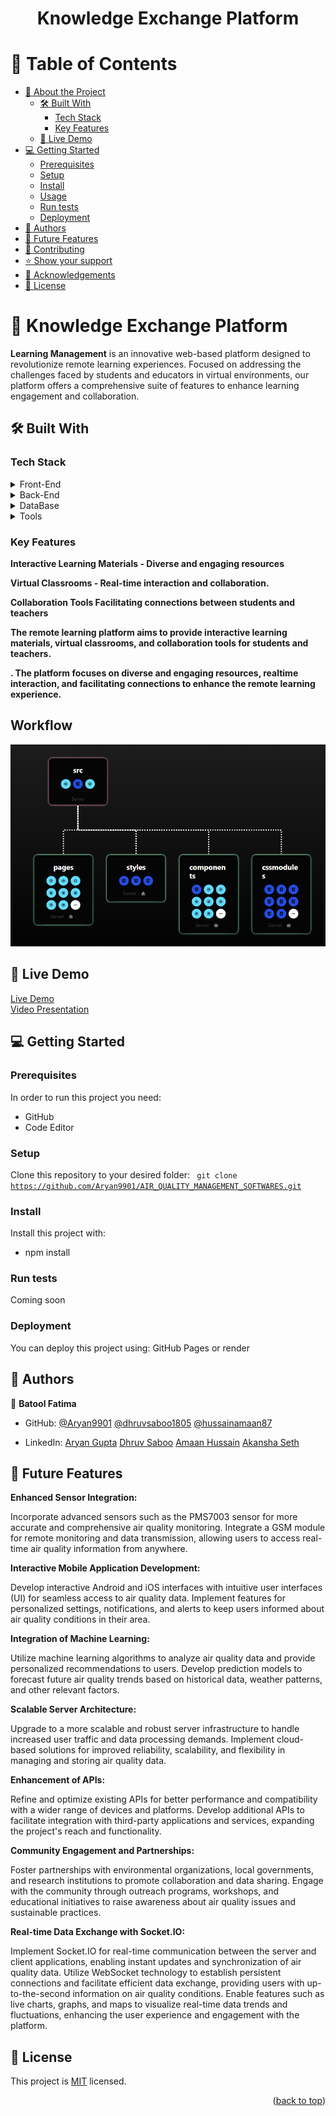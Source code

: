 <a name="readme-top"></a>

<div align="center">

  <h1><b>Knowledge Exchange Platform</b></h1>

</div>

<!-- TABLE OF CONTENTS -->

# 📗 Table of Contents

- [📖 About the Project](#about-project)
  - [🛠 Built With](#built-with)
    - [Tech Stack](#tech-stack)
    - [Key Features](#key-features)
  - [🚀 Live Demo](#live-demo)
- [💻 Getting Started](#getting-started)
  - [Prerequisites](#prerequisites)
  - [Setup](#setup)
  - [Install](#install)
  - [Usage](#usage)
  - [Run tests](#run-tests)
  - [Deployment](#deployment)
- [👥 Authors](#authors)
- [🔭 Future Features](#future-features)
- [🤝 Contributing](#contributing)
- [⭐️ Show your support](#support)
- [🙏 Acknowledgements](#acknowledgements)
- [📝 License](#license)

<!-- PROJECT DESCRIPTION -->

# 📖 Knowledge Exchange Platform <a name="about-project"></a>


**Learning Management** is an innovative web-based platform designed to revolutionize remote learning experiences. Focused on addressing the challenges faced by students and educators in virtual environments, our platform offers a comprehensive suite of features to enhance learning engagement and collaboration.

## 🛠 Built With <a name="built-with"></a>

### Tech Stack <a name="tech-stack"></a>

<details>
  <summary>Front-End</summary>
  <ul>
    <li><a href="https://reactjs.org/">React-js</a></li>
    <li><a href="[https://sass-lang.com/documentation/](https://github.com/splinetool/react-spline)">React-spline</a></li>
    <li><a href="[https://www.chartjs.org/](https://redux.js.org/introduction/getting-started)">Redux Tooltip</a></li>
    <li><a href="https://axios-http.com/docs/api_intro">Axios</a></li>
  </ul>
</details>
<details>
  <summary>Back-End</summary>
  <ul>
    <li><a href="https://nodejs.org/docs/latest/api/">Node-js</a></li>
    <li><a href="https://cron-job.org/en/">Cron Job</a></li>
    <li><a href="https://expressjs.com/">Express-Js</a></li>
  </ul>
</details>
<details>
  <summary>DataBase</summary>
  <ul>
    <li><a href="https://www.mongodb.com/">Mongo-DB</a></li>
    <li><a href="[https://www.mongodb.com/](https://www.mysql.com/)">Mysql</a></li>
  </ul>
</details>
<details>
  <summary>Tools</summary>
  <ul>
    <li><a href="[https://www.mongodb.com/](https://www.zegocloud.com/docs/tutorials)">Zegocloud</a></li>
     <li><a href="[https://www.mongodb.com/](https://www.prisma.io/docs)">Prisma</a></li>
  </ul>
</details> 

<!-- Features -->

### Key Features <a name="key-features"></a>

**Interactive Learning Materials - Diverse and engaging resources**

**Virtual Classrooms - Real-time interaction and collaboration.**

**Collaboration Tools Facilitating connections between students and teachers**

**The remote learning platform aims to provide interactive learning materials, virtual classrooms, and
collaboration tools for students and teachers.**

**. The platform focuses on diverse and engaging resources, realtime interaction, and facilitating connections to enhance the remote learning experience.**


<h2>Workflow</h2>
<img src = "https://github.com/Aryan9901/KNOWLEDGE_EXCHANGEPLATFORM/blob/main/images/Screenshot%202024-04-07%20122411.png"></img>
<!-- LIVE DEMO -->

## 🚀 Live Demo <a name="live-demo"></a>

[Live Demo]() 
<br>
[Video Presentation]()

<!-- - [Live Demo Link](https://knowledge-exchangeplatform.vercel.app/) -->


<!-- GETTING STARTED -->


## 💻 Getting Started <a name="getting-started"></a>



### Prerequisites

In order to run this project you need:

* GitHub
* Code Editor

### Setup

Clone this repository to your desired folder:
<code>
  git clone https://github.com/Aryan9901/AIR_QUALITY_MANAGEMENT_SOFTWARES.git
</code>


### Install

Install this project with:

* npm install


### Run tests

Coming soon

### Deployment <a name="deployment"></a>

You can deploy this project using: GitHub Pages or render


<!-- AUTHORS -->

## 👥 Authors <a name="authors"></a>

👤 **Batool Fatima**

- GitHub: [@Aryan9901](https://github.com/Aryan9901)
           [@dhruvsaboo1805](https://github.com/dhruvsaboo1805)
            [@hussainamaan87](https://github.com/hussainamaan87)
  
- LinkedIn: [Aryan Gupta](https://www.linkedin.com/in/agaryan)
            [Dhruv Saboo](https://www.linkedin.com/in/dhruvsaboo1805)
            [Amaan Hussain](https://www.linkedin.com/in/hussainamaan87)
            [Akansha Seth](https://www.linkedin.com/in/akanksha314)



<!-- FUTURE FEATURES -->

## 🔭 Future Features <a name="future-features"></a>

**Enhanced Sensor Integration:**

Incorporate advanced sensors such as the PMS7003 sensor for more accurate and comprehensive air quality monitoring.
Integrate a GSM module for remote monitoring and data transmission, allowing users to access real-time air quality information from anywhere.

**Interactive Mobile Application Development:**

Develop interactive Android and iOS interfaces with intuitive user interfaces (UI) for seamless access to air quality data.
Implement features for personalized settings, notifications, and alerts to keep users informed about air quality conditions in their area.

**Integration of Machine Learning:**

Utilize machine learning algorithms to analyze air quality data and provide personalized recommendations to users.
Develop prediction models to forecast future air quality trends based on historical data, weather patterns, and other relevant factors.

**Scalable Server Architecture:**

Upgrade to a more scalable and robust server infrastructure to handle increased user traffic and data processing demands.
Implement cloud-based solutions for improved reliability, scalability, and flexibility in managing and storing air quality data.

**Enhancement of APIs:**

Refine and optimize existing APIs for better performance and compatibility with a wider range of devices and platforms.
Develop additional APIs to facilitate integration with third-party applications and services, expanding the project's reach and functionality.

**Community Engagement and Partnerships:**

Foster partnerships with environmental organizations, local governments, and research institutions to promote collaboration and data sharing.
Engage with the community through outreach programs, workshops, and educational initiatives to raise awareness about air quality issues and sustainable practices.

**Real-time Data Exchange with Socket.IO:**

Implement Socket.IO for real-time communication between the server and client applications, enabling instant updates and synchronization of air quality data.
Utilize WebSocket technology to establish persistent connections and facilitate efficient data exchange, providing users with up-to-the-second information on air quality conditions.
Enable features such as live charts, graphs, and maps to visualize real-time data trends and fluctuations, enhancing the user experience and engagement with the platform.


## 📝 License <a name="license"></a>

This project is [MIT](./LICENSE) licensed.


<p align="right">(<a href="#readme-top">back to top</a>)</p>
